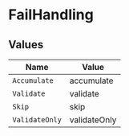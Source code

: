 # FailHandling


## Values

| Name           | Value          |
| -------------- | -------------- |
| `Accumulate`   | accumulate     |
| `Validate`     | validate       |
| `Skip`         | skip           |
| `ValidateOnly` | validateOnly   |
